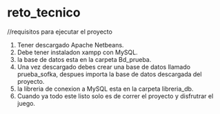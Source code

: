 # reto_tecnico

//requisitos para ejecutar el proyecto

1. Tener descargado Apache Netbeans.
2. Debe tener instaladon xampp con MySQL.
3. la base de datos esta en la carpeta Bd_prueba.
4. Una vez descargado debes crear una base de datos llamado prueba_sofka, despues importa la base de datos descargada del proyecto.
5. la libreria de conexion a MySQL esta en la carpeta libreria_db.
6. Cuando ya todo este listo solo es de correr el proyecto y disfrutrar el juego.
